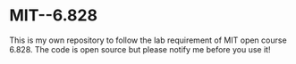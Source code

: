 MIT--6.828
==========
This is my own repository to follow the lab requirement of MIT open course 6.828. 
The code is open source but please notify me before you use it!
